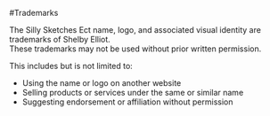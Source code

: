 #Trademarks

The Silly Sketches Ect name, logo, and associated visual identity are trademarks of Shelby Elliot.  
These trademarks may not be used without prior written permission.  

This includes but is not limited to:
- Using the name or logo on another website
- Selling products or services under the same or similar name
- Suggesting endorsement or affiliation without permission
